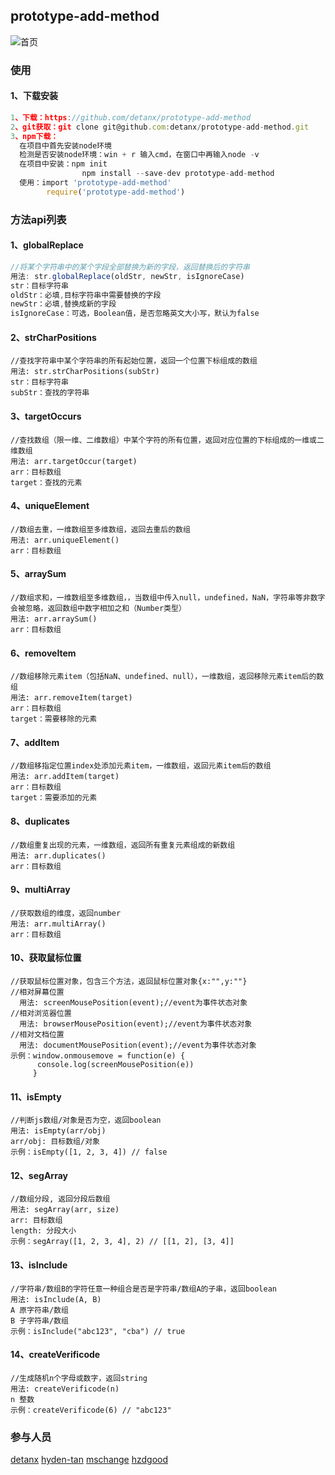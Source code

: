 ## prototype-add-method
![首页](/pic.gif)
### 使用
####  1、下载安装
```javascript
1、下载：https://github.com/detanx/prototype-add-method
2、git获取：git clone git@github.com:detanx/prototype-add-method.git
3、npm下载：
  在项目中首先安装node环境
  检测是否安装node环境：win + r 输入cmd，在窗口中再输入node -v
  在项目中安装：npm init 
                npm install --save-dev prototype-add-method
  使用：import 'prototype-add-method'
        require('prototype-add-method')
```
### 方法api列表
#### 1、globalReplace
```javascript
//将某个字符串中的某个字段全部替换为新的字段，返回替换后的字符串
用法: str.globalReplace(oldStr, newStr, isIgnoreCase)
str：目标字符串
oldStr：必填,目标字符串中需要替换的字段
newStr：必填,替换成新的字段
isIgnoreCase：可选，Boolean值，是否忽略英文大小写，默认为false
```
#### 2、strCharPositions
```
//查找字符串中某个字符串的所有起始位置，返回一个位置下标组成的数组
用法: str.strCharPositions(subStr)
str：目标字符串
subStr：查找的字符串
```
#### 3、targetOccurs
```
//查找数组（限一维、二维数组）中某个字符的所有位置，返回对应位置的下标组成的一维或二维数组
用法: arr.targetOccur(target)
arr：目标数组
target：查找的元素
```
#### 4、uniqueElement
```
//数组去重，一维数组至多维数组，返回去重后的数组
用法: arr.uniqueElement()
arr：目标数组
```
#### 5、arraySum
```
//数组求和，一维数组至多维数组，，当数组中传入null，undefined，NaN，字符串等非数字会被忽略，返回数组中数字相加之和（Number类型）
用法: arr.arraySum()
arr：目标数组
```
#### 6、removeItem
```
//数组移除元素item（包括NaN、undefined、null），一维数组，返回移除元素item后的数组
用法: arr.removeItem(target)
arr：目标数组
target：需要移除的元素
```
#### 7、addItem
```
//数组移指定位置index处添加元素item，一维数组，返回元素item后的数组
用法: arr.addItem(target)
arr：目标数组
target：需要添加的元素
```
#### 8、duplicates
```
//数组重复出现的元素，一维数组，返回所有重复元素组成的新数组
用法: arr.duplicates()
arr：目标数组
```
#### 9、multiArray
```
//获取数组的维度，返回number
用法: arr.multiArray()
arr：目标数组
```
#### 10、获取鼠标位置
```
//获取鼠标位置对象，包含三个方法，返回鼠标位置对象{x:"",y:""}
//相对屏幕位置
  用法: screenMousePosition(event);//event为事件状态对象
//相对浏览器位置
  用法: browserMousePosition(event);//event为事件状态对象
//相对文档位置
  用法: documentMousePosition(event);//event为事件状态对象
示例：window.onmousemove = function(e) {
      console.log(screenMousePosition(e))
     }
```
#### 11、isEmpty
```
//判断js数组/对象是否为空，返回boolean
用法: isEmpty(arr/obj)
arr/obj: 目标数组/对象
示例：isEmpty([1, 2, 3, 4]) // false
```
#### 12、segArray
```
//数组分段, 返回分段后数组
用法: segArray(arr, size)
arr: 目标数组
length: 分段大小
示例：segArray([1, 2, 3, 4], 2) // [[1, 2], [3, 4]]
```
#### 13、isInclude
```
//字符串/数组B的字符任意一种组合是否是字符串/数组A的子串，返回boolean
用法: isInclude(A, B)
A 原字符串/数组
B 子字符串/数组
示例：isInclude("abc123", "cba") // true
```
#### 14、createVerificode
```
//生成随机n个字母或数字，返回string
用法: createVerificode(n)
n 整数
示例：createVerificode(6) // "abc123"
```
### 参与人员
[detanx](https://github.com/detanx)
[hyden-tan](https://github.com/hyden-tan)
[mschange](https://github.com/mschange)
[hzdgood](https://github.com/hzdgood)
